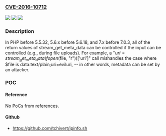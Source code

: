 ### [CVE-2016-10712](https://cve.mitre.org/cgi-bin/cvename.cgi?name=CVE-2016-10712)
![](https://img.shields.io/static/v1?label=Product&message=n%2Fa&color=blue)
![](https://img.shields.io/static/v1?label=Version&message=n%2Fa&color=blue)
![](https://img.shields.io/static/v1?label=Vulnerability&message=n%2Fa&color=brighgreen)

### Description

In PHP before 5.5.32, 5.6.x before 5.6.18, and 7.x before 7.0.3, all of the return values of stream_get_meta_data can be controlled if the input can be controlled (e.g., during file uploads). For example, a "$uri = stream_get_meta_data(fopen($file, "r"))['uri']" call mishandles the case where $file is data:text/plain;uri=eviluri, -- in other words, metadata can be set by an attacker.

### POC

#### Reference
No PoCs from references.

#### Github
- https://github.com/tchivert/ipinfo.sh

